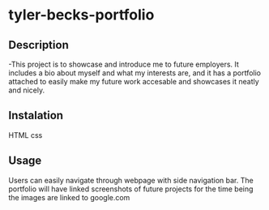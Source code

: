 # tyler-becks-portfolio

## Description

-This project is to showcase and introduce me to future employers. It includes a bio about myself and what my interests are, and it has a portfolio attached to easily make my future work accesable and showcases it neatly and nicely.

## Instalation

HTML
css

## Usage

Users can easily navigate through webpage with side navigation bar. The portfolio will have linked screenshots of future projects for the time being the images are linked to google.com
